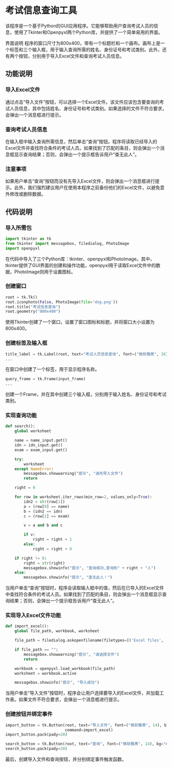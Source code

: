 # 考试信息查询工具
该程序是一个基于Python的GUI应用程序。它能够帮助用户查询考试人员的信息，使用了Tkinter和Openpyxl两个Python库，并提供了一个简单易用的界面。

界面说明
程序的窗口尺寸为800x400，带有一个标题栏和一个画布。画布上是一个标签和三个输入框，用于输入查询所需的姓名、身份证号和考试类别。此外，还有两个按钮，分别用于导入Excel文件和查询考试人员信息。

## 功能说明
### 导入Excel文件
通过点击“导入文件”按钮，可以选择一个Excel文件。该文件应该包含要查询的考试人员信息，其中包括姓名、身份证号和考试类别。如果选择的文件不符合要求，会弹出一个消息框进行提示。

### 查询考试人员信息
在输入框中输入查询所需信息，然后单击“查询”按钮。程序将读取已经导入的Excel文件并查找符合条件的考试人员。如果找到了匹配的条目，则会弹出一个消息框显示查询结果；否则，会弹出一个提示框告诉用户“查无此人”。

### 注意事项
如果用户单击“查询”按钮而没有先导入Excel文件，则会弹出一个消息框进行提示。此外，我们强烈建议用户在使用本程序之前备份他们的Excel文件，以避免意外修改或删除数据。

## 代码说明
### 导入所需包
```python
import tkinter as tk
from tkinter import messagebox, filedialog, PhotoImage
import openpyxl
```
在代码中导入了三个Python库：tkinter、openpyxl和PhotoImage。其中，tkinter提供了GUI界面的创建和操作功能，openpyxl用于读取Excel文件中的数据，PhotoImage则用于设置图标。

### 创建窗口
```python
root = tk.Tk()
root.iconphoto(False, PhotoImage(file='dog.png'))
root.title("考试信息查询")
root.geometry("800x400")
```
使用Tkinter创建了一个窗口，设置了窗口图标和标题，并将窗口大小设置为800x400。

### 创建标签及输入框
```python
title_label = tk.Label(root, text="考试人员信息查询", font=("微软雅黑", 20), fg="#333333")
...
```
在窗口中创建了一个标签，用于显示程序名称。
```python
query_frame = tk.Frame(input_frame)
...
```
创建一个Frame，并在其中创建三个输入框，分别用于输入姓名、身份证号和考试类别。

### 实现查询功能
```python
def search():
    global worksheet

    name = name_input.get()
    idn = idn_input.get()
    exam = exam_input.get()

    try:
        worksheet
    except NameError:
        messagebox.showwarning("提示", "请先导入文件")
        return

    right = 0

    for row in worksheet.iter_rows(min_row=2, values_only=True):
        idn2 = str(row[1])
        a = (row[0] == name)
        b = (idn2 == idn)
        c = (row[2] == exam)

        v = a and b and c

        if v:
            right = right + 1
        else:
            right = right + 0

    if right != 0:
        right = str(right)
        messagebox.showinfo("提示", "查询成功,查询到" + right + "人")
    else:
        messagebox.showinfo("提示", "查无此人！")
```
当用户单击“查询”按钮时，程序会读取输入框中的值，然后在已导入的Excel文件中查找符合条件的考试人员。如果找到了匹配的条目，则会弹出一个消息框显示查询结果；否则，会弹出一个提示框告诉用户“查无此人”。

### 实现导入Excel文件功能
```python
def import_excel():
    global file_path, workbook, worksheet

    file_path = filedialog.askopenfilename(filetypes=[('Excel files', '*.xlsx *.xls')])

    if file_path == "":
        messagebox.showwarning("提示", "请选择文件")
        return

    workbook = openpyxl.load_workbook(file_path)
    worksheet = workbook.active

    messagebox.showinfo("提示", "导入成功")
```
当用户单击“导入文件”按钮时，程序会让用户选择要导入的Excel文件，并加载工作表。如果文件不符合要求，会弹出一个消息框进行提示。

### 创建按钮并绑定事件
```python
import_button = tk.Button(root, text="导入文件", font=("微软雅黑", 14), bg="#007ACC", fg="#FFFFFF",
                          command=import_excel)
import_button.pack(pady=20)

search_button = tk.Button(root, text="查询", font=("微软雅黑", 14), bg="#007ACC", fg="#FFFFFF", command=search)
search_button.pack(pady=20)
```
最后，创建导入文件和查询按钮，并分别绑定事件触发函数。